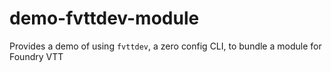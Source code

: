 # demo-fvttdev-module
Provides a demo of using `fvttdev`, a zero config CLI, to bundle a module for Foundry VTT
